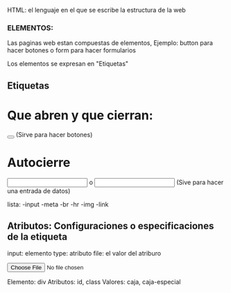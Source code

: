 HTML: el lenguaje en el que se escribe la estructura de la web

### ELEMENTOS:

Las paginas web estan compuestas de elementos, Ejemplo: button para hacer botones o form para hacer formularios

Los elementos se expresan en "Etiquetas"

## Etiquetas

# Que abren y que cierran:

<button></button> (Sirve para hacer botones)

# Autocierre

<input> o <input/> (Sive para hacer una entrada de datos)

lista: 
-input
-meta
-br
-hr
-img
-link

## Atributos: Configuraciones o especificaciones de la etiqueta

input: elemento
type: atributo
file: el valor del atriburo

<input type="file" required>

Elemento: div
Atributos: id, class
Valores: caja, caja-especial

<div id="caja" class="caja-especial"></div>